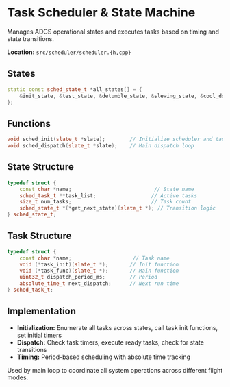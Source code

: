 # Task Scheduler & State Machine

Manages ADCS operational states and executes tasks based on timing and state transitions.

**Location:** `src/scheduler/scheduler.{h,cpp}`

## States
```cpp
static const sched_state_t *all_states[] = {
    &init_state, &test_state, &detumble_state, &slewing_state, &cool_down_state
};
```

## Functions
```cpp
void sched_init(slate_t *slate);        // Initialize scheduler and tasks
void sched_dispatch(slate_t *slate);    // Main dispatch loop
```

## State Structure
```cpp
typedef struct {
    const char *name;                           // State name
    sched_task_t **task_list;                  // Active tasks 
    size_t num_tasks;                          // Task count
    sched_state_t *(*get_next_state)(slate_t *); // Transition logic
} sched_state_t;
```

## Task Structure
```cpp
typedef struct {
    const char *name;                    // Task name
    void (*task_init)(slate_t *);       // Init function
    void (*task_func)(slate_t *);       // Main function
    uint32_t dispatch_period_ms;        // Period
    absolute_time_t next_dispatch;      // Next run time
} sched_task_t;
```

## Implementation
- **Initialization:** Enumerate all tasks across states, call task init functions, set initial timers
- **Dispatch:** Check task timers, execute ready tasks, check for state transitions
- **Timing:** Period-based scheduling with absolute time tracking

Used by main loop to coordinate all system operations across different flight modes.